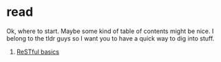 # read
Ok, where to start. Maybe some kind of table of contents might be nice. I belong to the tldr guys so I want you to have a quick way to dig into stuff.

1. [ReSTful basics](01_restful_basics.md)
